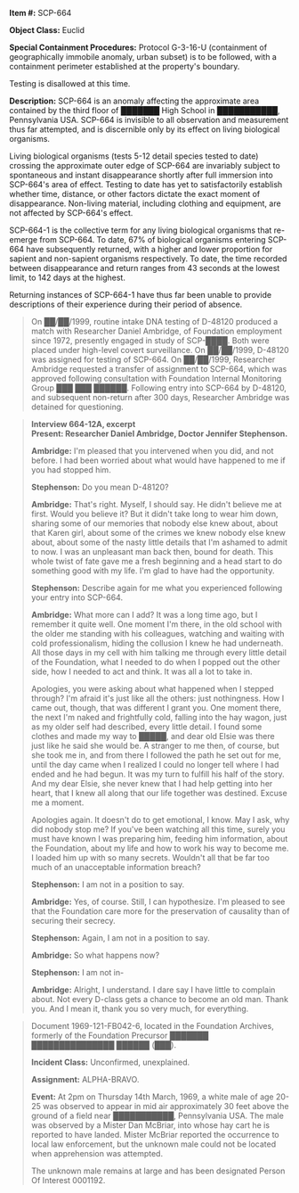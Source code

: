 **Item #:** SCP-664

**Object Class:** Euclid

**Special Containment Procedures:** Protocol G-3-16-U (containment of geographically immobile anomaly, urban subset) is to be followed, with a containment perimeter established at the property's boundary.

Testing is disallowed at this time.

**Description:** SCP-664 is an anomaly affecting the approximate area contained by the third floor of ███████ High School in ███████████, Pennsylvania USA. SCP-664 is invisible to all observation and measurement thus far attempted, and is discernible only by its effect on living biological organisms.

Living biological organisms (tests 5-12 detail species tested to date) crossing the approximate outer edge of SCP-664 are invariably subject to spontaneous and instant disappearance shortly after full immersion into SCP-664's area of effect. Testing to date has yet to satisfactorily establish whether time, distance, or other factors dictate the exact moment of disappearance. Non-living material, including clothing and equipment, are not affected by SCP-664's effect.

SCP-664-1 is the collective term for any living biological organisms that re-emerge from SCP-664. To date, 67% of biological organisms entering SCP-664 have subsequently returned, with a higher and lower proportion for sapient and non-sapient organisms respectively. To date, the time recorded between disappearance and return ranges from 43 seconds at the lowest limit, to 142 days at the highest.

Returning instances of SCP-664-1 have thus far been unable to provide descriptions of their experience during their period of absence.

> On ██/██/1999, routine intake DNA testing of D-48120 produced a match with Researcher Daniel Ambridge, of Foundation employment since 1972, presently engaged in study of SCP-████. Both were placed under high-level covert surveillance. On ██/██/1999, D-48120 was assigned for testing of SCP-664. On ██/██/1999, Researcher Ambridge requested a transfer of assignment to SCP-664, which was approved following consultation with Foundation Internal Monitoring Group ███ ███ ██████. Following entry into SCP-664 by D-48120, and subsequent non-return after 300 days, Researcher Ambridge was detained for questioning.

> **Interview 664-12A, excerpt**  
> **Present: Researcher Daniel Ambridge, Doctor Jennifer Stephenson.**
> 
> **Ambridge:** I'm pleased that you intervened when you did, and not before. I had been worried about what would have happened to me if you had stopped him.
> 
> **Stephenson:** Do you mean D-48120?
> 
> **Ambridge:** That's right. Myself, I should say. He didn't believe me at first. Would you believe it? But it didn't take long to wear him down, sharing some of our memories that nobody else knew about, about that Karen girl, about some of the crimes we knew nobody else knew about, about some of the nasty little details that I'm ashamed to admit to now. I was an unpleasant man back then, bound for death. This whole twist of fate gave me a fresh beginning and a head start to do something good with my life. I'm glad to have had the opportunity.
> 
> **Stephenson:** Describe again for me what you experienced following your entry into SCP-664.
> 
> **Ambridge:** What more can I add? It was a long time ago, but I remember it quite well. One moment I'm there, in the old school with the older me standing with his colleagues, watching and waiting with cold professionalism, hiding the collusion I knew he had underneath. All those days in my cell with him talking me through every little detail of the Foundation, what I needed to do when I popped out the other side, how I needed to act and think. It was all a lot to take in.
> 
> Apologies, you were asking about what happened when I stepped through? I'm afraid it's just like all the others: just nothingness. How I came out, though, that was different I grant you. One moment there, the next I'm naked and frightfully cold, falling into the hay wagon, just as my older self had described, every little detail. I found some clothes and made my way to █████, and dear old Elsie was there just like he said she would be. A stranger to me then, of course, but she took me in, and from there I followed the path he set out for me, until the day came when I realized I could no longer tell where I had ended and he had begun. It was my turn to fulfill his half of the story. And my dear Elsie, she never knew that I had help getting into her heart, that I knew all along that our life together was destined. Excuse me a moment.
> 
> Apologies again. It doesn't do to get emotional, I know. May I ask, why did nobody stop me? If you've been watching all this time, surely you must have known I was preparing him, feeding him information, about the Foundation, about my life and how to work his way to become me. I loaded him up with so many secrets. Wouldn't all that be far too much of an unacceptable information breach?
> 
> **Stephenson:** I am not in a position to say.
> 
> **Ambridge:** Yes, of course. Still, I can hypothesize. I'm pleased to see that the Foundation care more for the preservation of causality than of securing their secrecy.
> 
> **Stephenson:** Again, I am not in a position to say.
> 
> **Ambridge:** So what happens now?
> 
> **Stephenson:** I am not in-
> 
> **Ambridge:** Alright, I understand. I dare say I have little to complain about. Not every D-class gets a chance to become an old man. Thank you. And I mean it, thank you so very much, for everything.

> Document 1969-121-FB042-6, located in the Foundation Archives, formerly of the Foundation Precursor ███████ ███████████████ ██████ (███).
> 
> **Incident Class:** Unconfirmed, unexplained.
> 
> **Assignment:** ALPHA-BRAVO.
> 
> **Event:** At 2pm on Thursday 14th March, 1969, a white male of age 20-25 was observed to appear in mid air approximately 30 feet above the ground of a field near ███████████, Pennsylvania USA. The male was observed by a Mister Dan McBriar, into whose hay cart he is reported to have landed. Mister McBriar reported the occurrence to local law enforcement, but the unknown male could not be located when apprehension was attempted.
> 
> The unknown male remains at large and has been designated Person Of Interest 0001192.